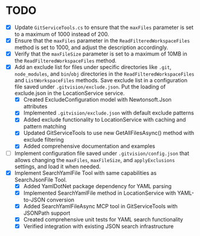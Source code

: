 # TODO

- [x] Update `GitServiceTools.cs` to ensure that the `maxFiles` parameter is set to a maximum of 1000 instead of 200.
- [x] Ensure that the `maxFiles` parameter in the `ReadFilteredWorkspaceFiles` method is set to 1000, and adjust the description accordingly.
- [x] Verify that the `maxFileSize` parameter is set to a maximum of 10MB in the `ReadFilteredWorkspaceFiles` method.
- [x] Add an exclude list for files under specific directories like `.git`, `node_modules`, and `bin`/`obj` directories in the `ReadFilteredWorkspaceFiles` and `ListWorkspaceFiles` methods. Save exclude list in a configuration file saved under `.gitvision/exclude.json`. Put the loading of exclude.json in the LocationService service.
  - [x] Created ExcludeConfiguration model with Newtonsoft.Json attributes
  - [x] Implemented `.gitvision/exclude.json` with default exclude patterns
  - [x] Added exclude functionality to LocationService with caching and pattern matching
  - [x] Updated GitServiceTools to use new GetAllFilesAsync() method with exclude filtering
  - [x] Added comprehensive documentation and examples
- [ ] Implement configuration file saved under `.gitvision/config.json` that allows changing the `maxFiles`, `maxFileSize`, and `applyExclusions` settings, and load it when needed.
- [x] Implement SearchYamlFile Tool with same capabilities as SearchJsonFile Tool.
  - [x] Added YamlDotNet package dependency for YAML parsing
  - [x] Implemented SearchYamlFile method in LocationService with YAML-to-JSON conversion
  - [x] Added SearchYamlFileAsync MCP tool in GitServiceTools with JSONPath support
  - [x] Created comprehensive unit tests for YAML search functionality
  - [x] Verified integration with existing JSON search infrastructure
